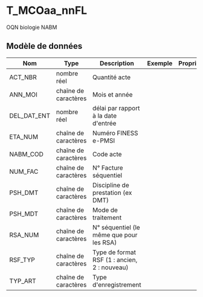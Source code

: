 # T_MCOaa_nnFL

OQN biologie NABM


## Modèle de données

|Nom|Type|Description|Exemple|Propriétés|
|-|-|-|-|-|
|ACT_NBR|nombre réel|Quantité acte|||
|ANN_MOI|chaîne de caractères|Mois et année|||
|DEL_DAT_ENT|nombre réel|délai par rapport à la date d'entrée|||
|ETA_NUM|chaîne de caractères|Numéro FINESS e-PMSI|||
|NABM_COD|chaîne de caractères|Code acte|||
|NUM_FAC|chaîne de caractères|N° Facture séquentiel|||
|PSH_DMT|chaîne de caractères|Discipline de prestation (ex DMT)|||
|PSH_MDT|chaîne de caractères|Mode de traitement|||
|RSA_NUM|chaîne de caractères|N° séquentiel (le même que pour les RSA)|||
|RSF_TYP|chaîne de caractères|Type de format RSF (1 : ancien, 2 : nouveau)|||
|TYP_ART|chaîne de caractères|Type d'enregistrement|||
